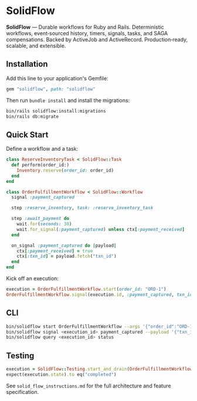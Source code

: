 # SolidFlow

**SolidFlow** — Durable workflows for Ruby and Rails. Deterministic workflows, event‑sourced history, timers, signals, tasks, and SAGA compensations. Backed by ActiveJob and ActiveRecord. Production‑ready, scalable, and extensible.

## Installation

Add this line to your application's Gemfile:

```ruby
gem "solidflow", path: "solidflow"
```

Then run `bundle install` and install the migrations:

```bash
bin/rails solidflow:install:migrations
bin/rails db:migrate
```

## Quick Start

Define a workflow and a task:

```ruby
class ReserveInventoryTask < SolidFlow::Task
  def perform(order_id:)
    Inventory.reserve(order_id: order_id)
  end
end

class OrderFulfillmentWorkflow < SolidFlow::Workflow
  signal :payment_captured

  step :reserve_inventory, task: :reserve_inventory_task

  step :await_payment do
    wait.for(seconds: 30)
    wait.for_signal(:payment_captured) unless ctx[:payment_received]
  end

  on_signal :payment_captured do |payload|
    ctx[:payment_received] = true
    ctx[:txn_id] = payload.fetch("txn_id")
  end
end
```

Kick off an execution:

```ruby
execution = OrderFulfillmentWorkflow.start(order_id: "ORD-1")
OrderFulfillmentWorkflow.signal(execution.id, :payment_captured, txn_id: "txn-123")
```

## CLI

```bash
bin/solidflow start OrderFulfillmentWorkflow --args '{"order_id":"ORD-1"}'
bin/solidflow signal <execution_id> payment_captured --payload '{"txn_id":"txn-123"}'
bin/solidflow query <execution_id> status
```

## Testing

```ruby
execution = SolidFlow::Testing.start_and_drain(OrderFulfillmentWorkflow, order_id: "ORD-1")
expect(execution.state).to eq("completed")
```

See `solid_flow_instructions.md` for the full architecture and feature specification.
